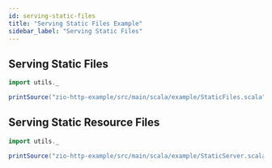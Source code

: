 ```yaml
---
id: serving-static-files
title: "Serving Static Files Example"
sidebar_label: "Serving Static Files"
---
```


## Serving Static Files

```scala mdoc:passthrough
import utils._

printSource("zio-http-example/src/main/scala/example/StaticFiles.scala")
```

## Serving Static Resource Files

```scala mdoc:passthrough
import utils._

printSource("zio-http-example/src/main/scala/example/StaticServer.scala")
```
